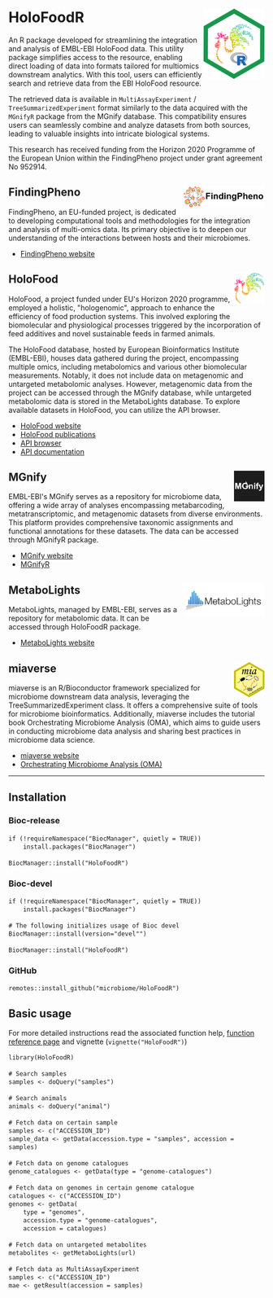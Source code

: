 # HoloFoodR <img src="man/figures/holofoodr_logo.png" align="right" width="120" />

An R package developed for streamlining the integration and analysis of EMBL-EBI
HoloFood data. This utility package simplifies access to the resource, enabling
direct loading of data into formats tailored for multiomics downstream analytics.
With this tool, users can efficiently search and retrieve data from the EBI
HoloFood resource.

The retrieved data is available in `MultiAssayExperiment` /
`TreeSummarizedExperiment` format similarly to the data acquired with the
`MGnifyR` package from the MGnify database. This compatibility ensures users
can seamlessly combine and analyze datasets from both sources, leading to
valuable insights into intricate biological systems.

This research has received funding from the Horizon 2020 Programme of the
European Union within the FindingPheno project under grant agreement No 952914.

## FindingPheno <img src="man/figures/findingpheno_logo.png" align="right" width="160" />

FindingPheno, an EU-funded project, is dedicated to developing computational
tools and methodologies for the integration and analysis of multi-omics data.
Its primary objective is to deepen our understanding of the interactions
between hosts and their microbiomes.

- [FindingPheno website](https://findingpheno.eu/)

## HoloFood <img src="man/figures/holofood_logo.png" align="right" width="60" />

HoloFood, a project funded under EU's Horizon 2020 programme, employed a
holistic, "hologenomic", approach to enhance the efficiency of food production 
systems. This involved exploring the biomolecular and physiological processes 
triggered by the incorporation of feed additives and novel sustainable feeds in
farmed animals.

The HoloFood database, hosted by European Bioinformatics Institute (EMBL-EBI), 
houses data gathered during the project, encompassing multiple omics, including
metabolomics and various other biomolecular measurements. Notably, it does not
include data on metagenomic and  untargeted metabolomic analyses. However,
metagenomic data from the project can be accessed through the MGnify database,
while untargeted metabolomic data is stored in the MetaboLights database. To
explore available datasets in HoloFood, you can utilize the API browser.

- [HoloFood website](https://www.holofood.eu/)
- [HoloFood publications](https://www.holofood.eu/publications.html)
- [API browser](https://www.holofooddata.org/)
- [API documentation](https://docs.holofooddata.org/api.html)

## MGnify <img src="man/figures/mgnify_logo.jpg" align="right" width="60" />

EMBL-EBI's MGnify serves as a repository for microbiome data, offering a wide array
of analyses encompassing metabarcoding, metatranscriptomic, and metagenomic
datasets from diverse environments. This platform provides comprehensive
taxonomic assignments and functional annotations for these datasets. The data
can be accessed through MGnifyR package.

- [MGnify website](https://www.ebi.ac.uk/metagenomics)
- [MGnifyR](https://github.com/EBI-Metagenomics/MGnifyR)

## MetaboLights <img src="man/figures/metabolights_logo.jpg" align="right" width="160" />

MetaboLights, managed by EMBL-EBI, serves as a repository for metabolomic data.
It can be accessed through HoloFoodR package.

- [MetaboLights website](https://www.ebi.ac.uk/metabolights/)

## miaverse <img src="man/figures/mia_logo.png" align="right" width="60" />

miaverse is an R/Bioconductor framework specialized for microbiome downstream
data analysis, leveraging the TreeSummarizedExperiment class. It offers a
comprehensive suite of tools for microbiome bioinformatics. Additionally,
miaverse includes the tutorial book Orchestrating Microbiome Analysis (OMA),
which aims to guide users in conducting microbiome data analysis and sharing
best practices in microbiome data science.

- [miaverse website](https://microbiome.github.io/)
- [Orchestrating Microbiome Analysis (OMA)](https://microbiome.github.io/OMA/docs/devel/)

--------------------------------------------------------------------------------

## Installation

### Bioc-release

```
if (!requireNamespace("BiocManager", quietly = TRUE))
    install.packages("BiocManager")

BiocManager::install("HoloFoodR")
```

### Bioc-devel

```
if (!requireNamespace("BiocManager", quietly = TRUE))
    install.packages("BiocManager")

# The following initializes usage of Bioc devel
BiocManager::install(version="devel"")

BiocManager::install("HoloFoodR")
```

### GitHub

```
remotes::install_github("microbiome/HoloFoodR")
```

## Basic usage
For more detailed instructions read the associated function help,
[function reference page](https://microbiome.github.io/HoloFoodR/) and
vignette (`vignette("HoloFoodR")`)

```
library(HoloFoodR)

# Search samples
samples <- doQuery("samples")

# Search animals
animals <- doQuery("animal")

# Fetch data on certain sample
samples <- c("ACCESSION_ID")
sample_data <- getData(accession.type = "samples", accession = samples)

# Fetch data on genome catalogues
genome_catalogues <- getData(type = "genome-catalogues")

# Fetch data on genomes in certain genome catalogue
catalogues <- c("ACCESSION_ID")
genomes <- getData(
    type = "genomes",
    accession.type = "genome-catalogues",
    accession = catalogues)

# Fetch data on untargeted metabolites
metabolites <- getMetaboLights(url)

# Fetch data as MultiAssayExperiment
samples <- c("ACCESSION_ID")
mae <- getResult(accession = samples)
```
